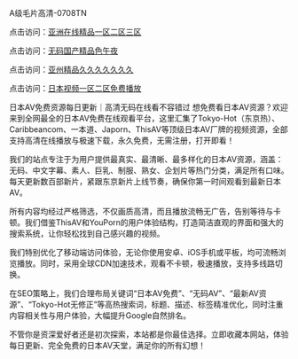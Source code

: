 A级毛片高清-0708TN

点击访问：<a href="https://heiliaoxwd5i8.pages.dev">亚洲在线精品一区二区三区</a>

点击访问：<a href="https://heiliaowt0d7p.pages.dev">无码国产精品色午夜</a>

点击访问：<a href="https://heiliaoe8ajia.pages.dev">亚州精品久久久久久久久</a>

点击访问：<a href="https://heiliaoxqkkct.pages.dev">日本视频一区二区免费播放</a>


日本AV免费资源每日更新｜高清无码在线看不容错过
想免费看日本AV资源？欢迎来到全网最全的日本AV免费在线观看平台，这里汇集了Tokyo-Hot（东京热）、Caribbeancom、一本道、Japorn、ThisAV等顶级日本AV厂牌的视频资源，全部支持高清在线播放与极速下载，永久免费，无需注册，打开即看！

我们的站点专注于为用户提供最真实、最清晰、最多样化的日本AV资源，涵盖：无码、中文字幕、素人、巨乳、制服、熟女、企划片等热门分类，满足所有口味。每天更新数百部新片，紧跟东京新片上线节奏，确保你第一时间观看到最新日本AV。

所有内容均经过严格筛选，不仅画质高清，而且播放流畅无广告，告别等待与卡顿。我们借鉴ThisAV和YouPorn的用户体验结构，打造简洁直观的界面和强大的搜索系统，让你轻松找到自己感兴趣的视频。

我们特别优化了移动端访问体验，无论你使用安卓、iOS手机或平板，均可流畅浏览播放。同时，采用全球CDN加速技术，观看不卡顿，极速播放，支持多线路切换。

在SEO策略上，我们合理布局关键词“日本AV免费”、“无码AV”、“最新AV资源”、“Tokyo-Hot无修正”等高热搜索词，标题、描述、标签精准优化，同时注重内容相关性与用户体验，大幅提升Google自然排名。

不管你是资深爱好者还是初次探索，本站都是你最佳选择。立即收藏本网站，体验每日更新、完全免费的日本AV天堂，满足你的所有幻想！


<span style="display:none;">[Canonical link] ( ）</span>


